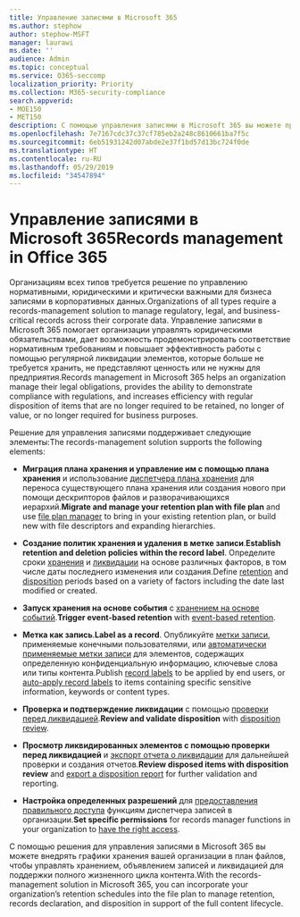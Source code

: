 ```yaml
---
title: Управление записями в Microsoft 365
ms.author: stephow
author: stephow-MSFT
manager: laurawi
ms.date: ''
audience: Admin
ms.topic: conceptual
ms.service: O365-seccomp
localization_priority: Priority
ms.collection: M365-security-compliance
search.appverid:
- MOE150
- MET150
description: С помощью управления записями в Microsoft 365 вы можете применять определенные графики хранения вашей организации к плану файлов, чтобы управлять хранением, объявлением записей и ликвидацией для поддержки полного жизненного цикла контента.
ms.openlocfilehash: 7e7167cdc37c37cf785eb2a248c8610661ba7f5c
ms.sourcegitcommit: 6eb51931242d07abde2e37f1bd57d13bc724f0de
ms.translationtype: HT
ms.contentlocale: ru-RU
ms.lasthandoff: 05/29/2019
ms.locfileid: "34547894"
---
```

# <a name="records-management-in-microsoft-365"></a><span data-ttu-id="fc983-103">Управление записями в Microsoft 365</span><span class="sxs-lookup"><span data-stu-id="fc983-103">Records management in Office 365</span></span>

<span data-ttu-id="fc983-104">Организациям всех типов требуется решение по управлению нормативными, юридическими и критически важными для бизнеса записями в корпоративных данных.</span><span class="sxs-lookup"><span data-stu-id="fc983-104">Organizations of all types require a records-management solution to manage regulatory, legal, and business-critical records across their corporate data.</span></span> <span data-ttu-id="fc983-105">Управление записями в Microsoft 365 помогает организации управлять юридическими обязательствами, дает возможность продемонстрировать соответствие нормативным требованиям и повышает эффективность работы с помощью регулярной ликвидации элементов, которые больше не требуется хранить, не представляют ценность или не нужны для предприятия.</span><span class="sxs-lookup"><span data-stu-id="fc983-105">Records management in Microsoft 365 helps an organization manage their legal obligations, provides the ability to demonstrate compliance with regulations, and increases efficiency with regular disposition of items that are no longer required to be retained, no longer of value, or no longer required for business purposes.</span></span>

<span data-ttu-id="fc983-106">Решение для управления записями поддерживает следующие элементы:</span><span class="sxs-lookup"><span data-stu-id="fc983-106">The records-management solution supports the following elements:</span></span>

-   <span data-ttu-id="fc983-107">**Миграция плана хранения и управление им с помощью плана хранения** и использование [диспетчера плана хранения](file-plan-manager.md) для переноса существующего плана хранения или создания нового при помощи дескрипторов файлов и разворачивающихся иерархий.</span><span class="sxs-lookup"><span data-stu-id="fc983-107">**Migrate and manage your retention plan with file plan** and use [file plan manager](file-plan-manager.md) to bring in your existing retention plan, or build new with file descriptors and expanding hierarchies.</span></span>

-   <span data-ttu-id="fc983-108">**Создание политик хранения и удаления в метке записи**.</span><span class="sxs-lookup"><span data-stu-id="fc983-108">**Establish retention and deletion policies within the record label**.</span></span> <span data-ttu-id="fc983-109">Определите сроки [хранения](retention-policies.md#retaining-content-for-a-specific-period-of-time) и [ликвидации](retention-policies.md#deleting-content-thats-older-than-a-specific-age) на основе различных факторов, в том числе даты последнего изменения или создания.</span><span class="sxs-lookup"><span data-stu-id="fc983-109">Define [retention](retention-policies.md#retaining-content-for-a-specific-period-of-time) and [disposition](retention-policies.md#deleting-content-thats-older-than-a-specific-age) periods based on a variety of factors including the date last modified or created.</span></span>

-   <span data-ttu-id="fc983-110">**Запуск хранения на основе события** с [хранением на основе событий](event-driven-retention.md).</span><span class="sxs-lookup"><span data-stu-id="fc983-110">**Trigger event-based retention** with [event-based retention](event-driven-retention.md).</span></span>

-   <span data-ttu-id="fc983-111">**Метка как запись**.</span><span class="sxs-lookup"><span data-stu-id="fc983-111">**Label as a record**.</span></span> <span data-ttu-id="fc983-112">Опубликуйте [метки записи](labels.md#using-retention-labels-for-records-management), применяемые конечными пользователями, или [автоматически применяемые метки записи](labels.md#applying-a-retention-label-automatically-based-on-conditions) для элементов, содержащих определенную конфиденциальную информацию, ключевые слова или типы контента.</span><span class="sxs-lookup"><span data-stu-id="fc983-112">Publish [record labels](labels.md#using-retention-labels-for-records-management) to be applied by end users, or [auto-apply record labels](labels.md#applying-a-retention-label-automatically-based-on-conditions) to items containing specific sensitive information, keywords or content types.</span></span>

-   <span data-ttu-id="fc983-113">**Проверка и подтверждение ликвидации** с помощью [проверки перед ликвидацией](disposition-reviews.md).</span><span class="sxs-lookup"><span data-stu-id="fc983-113">**Review and validate disposition** with [disposition review](disposition-reviews.md).</span></span>

-   <span data-ttu-id="fc983-114">**Просмотр ликвидированных элементов с помощью проверки перед ликвидацией** и [экспорт отчета о ликвидации](disposition-reviews.md#export-the-disposition-items) для дальнейшей проверки и создания отчетов.</span><span class="sxs-lookup"><span data-stu-id="fc983-114">**Review disposed items with disposition review** and [export a disposition report](disposition-reviews.md#export-the-disposition-items) for further validation and reporting.</span></span>

-   <span data-ttu-id="fc983-115">**Настройка определенных разрешений** для [предоставления правильного доступа](permissions-in-the-security-and-compliance-center.md) функциям диспетчера записей в организации.</span><span class="sxs-lookup"><span data-stu-id="fc983-115">**Set specific permissions** for records manager functions in your organization to [have the right access](permissions-in-the-security-and-compliance-center.md).</span></span>

<span data-ttu-id="fc983-116">С помощью решения для управления записями в Microsoft 365 вы можете внедрять графики хранения вашей организации в план файлов, чтобы управлять хранением, объявлением записей и ликвидацией для поддержки полного жизненного цикла контента.</span><span class="sxs-lookup"><span data-stu-id="fc983-116">With the records-management solution in Microsoft 365, you can incorporate your organization’s retention schedules into the file plan to manage retention, records declaration, and disposition in support of the full content lifecycle.</span></span> 
